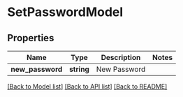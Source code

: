 # SetPasswordModel

## Properties
Name | Type | Description | Notes
------------ | ------------- | ------------- | -------------
**new_password** | **string** | New Password | 

[[Back to Model list]](../README.md#documentation-for-models) [[Back to API list]](../README.md#documentation-for-api-endpoints) [[Back to README]](../README.md)


